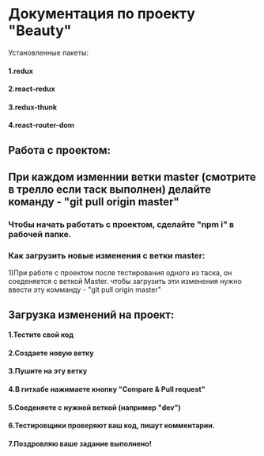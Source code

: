 # Документация по проекту "Beauty"
Установленные пакеты:
#### 1.redux
#### 2.react-redux
#### 3.redux-thunk
#### 4.react-router-dom

## Работа с проектом:



## При каждом изменнии ветки master (смотрите в трелло если таск выполнен) делайте команду - "git pull origin master"

### Чтобы начать работать с проектом, сделайте "npm i" в рабочей папке.

### Как загрузить новые изменения с ветки master:
1)При работе с проектом после тестирования одного из таска, он соеденяется с веткой Master. чтобы загрузить эти изменения нужно ввести эту комманду - "git pull origin master"


## Загрузка изменений на проект:

#### 1.Тестите свой код
#### 2.Создаете новую ветку
#### 3.Пушите на эту ветку
#### 4.В гитхабе нажимаете кнопку "Compare & Pull request"
#### 5.Cоеденяете с нужной веткой (например "dev")
#### 6.Тестировщики проверяют ваш код, пишут комментарии.
#### 7.Поздровляю ваше задание выполнено!





